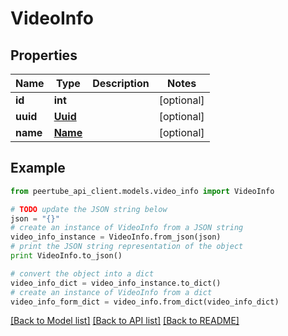 # VideoInfo


## Properties
Name | Type | Description | Notes
------------ | ------------- | ------------- | -------------
**id** | **int** |  | [optional] 
**uuid** | [**Uuid**](Uuid.md) |  | [optional] 
**name** | [**Name**](Name.md) |  | [optional] 

## Example

```python
from peertube_api_client.models.video_info import VideoInfo

# TODO update the JSON string below
json = "{}"
# create an instance of VideoInfo from a JSON string
video_info_instance = VideoInfo.from_json(json)
# print the JSON string representation of the object
print VideoInfo.to_json()

# convert the object into a dict
video_info_dict = video_info_instance.to_dict()
# create an instance of VideoInfo from a dict
video_info_form_dict = video_info.from_dict(video_info_dict)
```
[[Back to Model list]](../README.md#documentation-for-models) [[Back to API list]](../README.md#documentation-for-api-endpoints) [[Back to README]](../README.md)


